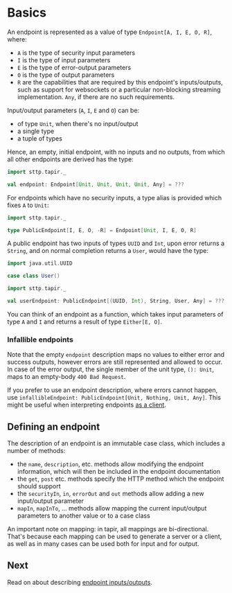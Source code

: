 # Basics

An endpoint is represented as a value of type `Endpoint[A, I, E, O, R]`, where:

* `A` is the type of security input parameters
* `I` is the type of input parameters
* `E` is the type of error-output parameters
* `O` is the type of output parameters
* `R` are the capabilities that are required by this endpoint's inputs/outputs, such as support for websockets or a particular non-blocking streaming implementation. `Any`, if there are no such requirements.

Input/output parameters (`A`, `I`, `E` and `O`) can be:

* of type `Unit`, when there's no input/output
* a single type
* a tuple of types

Hence, an empty, initial endpoint, with no inputs and no outputs, from which all other endpoints are  derived has the type:

```scala mdoc:compile-only
import sttp.tapir._

val endpoint: Endpoint[Unit, Unit, Unit, Unit, Any] = ???
```

For endpoints which have no security inputs, a type alias is provided which fixes `A` to `Unit`:

```scala mdoc:compile-only
import sttp.tapir._

type PublicEndpoint[I, E, O, -R] = Endpoint[Unit, I, E, O, R]
```

A public endpoint has two inputs of types `UUID` and `Int`, upon error returns a `String`, and on normal 
completion returns a `User`, would have the type:

```scala mdoc:invisible
import java.util.UUID

case class User()
```
 
```scala mdoc:compile-only
import sttp.tapir._

val userEndpoint: PublicEndpoint[(UUID, Int), String, User, Any] = ???
```

You can think of an endpoint as a function, which takes input parameters of type `A` and `I` and returns a result of type 
`Either[E, O]`.

### Infallible endpoints

Note that the empty `endpoint` description maps no values to either error and success outputs, however errors
are still represented and allowed to occur. In case of the error output, the single member of the unit type, `(): Unit`, 
maps to an empty-body `400 Bad Request`.

If you prefer to use an endpoint description, where errors cannot happen, use 
`infallibleEndpoint: PublicEndpoint[Unit, Nothing, Unit, Any]`. This might be useful when
interpreting endpoints [as a client](../client/sttp.md).

## Defining an endpoint

The description of an endpoint is an immutable case class, which includes a number of methods:

* the `name`, `description`, etc. methods allow modifying the endpoint information, which will then be included in the 
  endpoint documentation
* the `get`, `post` etc. methods specify the HTTP method which the endpoint should support
* the `securityIn`, `in`, `errorOut` and `out` methods allow adding a new input/output parameter
* `mapIn`, `mapInTo`, ... methods allow mapping the current input/output parameters to another value or to a case class

An important note on mapping: in tapir, all mappings are bi-directional. That's because each mapping can be used to 
generate a server or a client, as well as in many cases can be used both for input and for output.

## Next

Read on about describing [endpoint inputs/outputs](ios.md).

